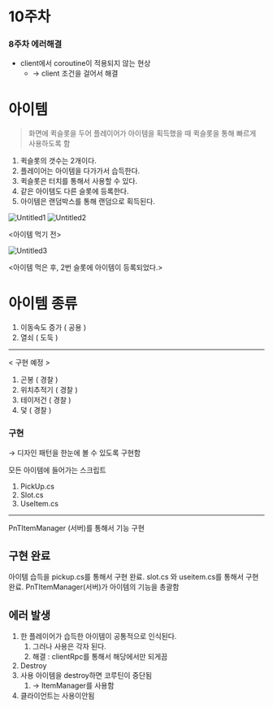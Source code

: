 # 10주차

### 8주차 에러해결

- client에서 coroutine이 적용되지 않는 현상
    - → client 조건을 걸어서 해결

# 아이템

> 화면에 퀵슬롯을 두어 플레이어가 아이템을 획득했을 때 퀵슬롯을 통해 빠르게 사용하도록 함
> 
1. 퀵슬롯의 갯수는 2개이다.
2. 플레이어는 아이템을 다가가서 습득한다.
3. 퀵슬롯은 터치를 통해서 사용할 수 있다.
4. 같은 아이템도 다른 슬롯에 등록한다.
5. 아이템은 랜덤박스를 통해 랜덤으로 획득된다.

![Untitled1](https://user-images.githubusercontent.com/39714917/201254444-386dcb1d-a1a1-48f6-84ee-e2c74965cb67.png)
![Untitled2](https://user-images.githubusercontent.com/39714917/201254440-e14e2ceb-0182-4abe-8809-794a2aea203b.png)

<아이템 먹기 전>

![Untitled3](https://user-images.githubusercontent.com/39714917/201254435-800c9b3e-ed7e-4ca1-ae75-f4bc8f73bfd7.png)


<아이템 먹은 후, 2번 슬롯에 아이템이 등록되었다.>

# 아이템 종류

1. 이동속도 증가 ( 공용 )
2. 열쇠 ( 도둑 )

---

< 구현 예정 >

1. 곤봉 ( 경찰 )
2. 위치추적기 ( 경찰 )
3. 테이저건 ( 경찰 )
4. 덫 ( 경찰 )

### 구현

→ 디자인 패턴을 한눈에 볼 수 있도록 구현함

모든 아이템에 들어가는 스크립트

1. PickUp.cs
2. Slot.cs 
3. UseItem.cs

---

 PnTItemManager (서버)를 통해서 기능 구현


## 구현 완료

아이템 습득을 pickup.cs를 통해서 구현 완료.
slot.cs 와 useitem.cs를 통해서 구현 완료.
PnTItemManager(서버)가 아이템의 기능을 총괄함
## 에러 발생

1. 한 플레이어가 습득한 아이템이 공통적으로 인식된다.
    1. 그러나 사용은 각자 된다.
    2. 해결 : clientRpc를 통해서 해당에서만 되게끔
2. Destroy
3. 사용 아이템을 destroy하면 코루틴이 중단됨
    1. → ItemManager를 사용함
4. 클라이언트는 사용이안됨
